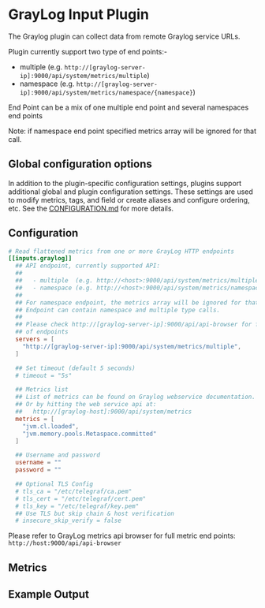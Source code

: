 # GrayLog Input Plugin

The Graylog plugin can collect data from remote Graylog service URLs.

Plugin currently support two type of end points:-

- multiple  (e.g. `http://[graylog-server-ip]:9000/api/system/metrics/multiple`)
- namespace (e.g. `http://[graylog-server-ip]:9000/api/system/metrics/namespace/{namespace}`)

End Point can be a mix of one multiple end point and several namespaces end
points

Note: if namespace end point specified metrics array will be ignored for that
call.

## Global configuration options <!-- @/docs/includes/plugin_config.md -->

In addition to the plugin-specific configuration settings, plugins support
additional global and plugin configuration settings. These settings are used to
modify metrics, tags, and field or create aliases and configure ordering, etc.
See the [CONFIGURATION.md][CONFIGURATION.md] for more details.

[CONFIGURATION.md]: ../../../docs/CONFIGURATION.md#plugins

## Configuration

```toml @sample.conf
# Read flattened metrics from one or more GrayLog HTTP endpoints
[[inputs.graylog]]
  ## API endpoint, currently supported API:
  ##
  ##   - multiple  (e.g. http://<host>:9000/api/system/metrics/multiple)
  ##   - namespace (e.g. http://<host>:9000/api/system/metrics/namespace/{namespace})
  ##
  ## For namespace endpoint, the metrics array will be ignored for that call.
  ## Endpoint can contain namespace and multiple type calls.
  ##
  ## Please check http://[graylog-server-ip]:9000/api/api-browser for full list
  ## of endpoints
  servers = [
    "http://[graylog-server-ip]:9000/api/system/metrics/multiple",
  ]

  ## Set timeout (default 5 seconds)
  # timeout = "5s"

  ## Metrics list
  ## List of metrics can be found on Graylog webservice documentation.
  ## Or by hitting the web service api at:
  ##   http://[graylog-host]:9000/api/system/metrics
  metrics = [
    "jvm.cl.loaded",
    "jvm.memory.pools.Metaspace.committed"
  ]

  ## Username and password
  username = ""
  password = ""

  ## Optional TLS Config
  # tls_ca = "/etc/telegraf/ca.pem"
  # tls_cert = "/etc/telegraf/cert.pem"
  # tls_key = "/etc/telegraf/key.pem"
  ## Use TLS but skip chain & host verification
  # insecure_skip_verify = false
```

Please refer to GrayLog metrics api browser for full metric end points:
`http://host:9000/api/api-browser`

## Metrics

## Example Output
